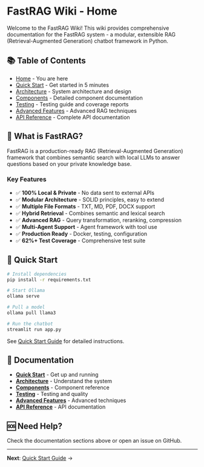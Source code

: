 # FastRAG Wiki - Home

Welcome to the FastRAG Wiki! This wiki provides comprehensive documentation for the FastRAG system - a modular, extensible RAG (Retrieval-Augmented Generation) chatbot framework in Python.

## 📚 Table of Contents

- [Home](Home.md) - You are here
- [Quick Start](Quick-Start.md) - Get started in 5 minutes
- [Architecture](Architecture.md) - System architecture and design
- [Components](Components.md) - Detailed component documentation
- [Testing](Testing.md) - Testing guide and coverage reports
- [Advanced Features](Advanced-Features.md) - Advanced RAG techniques
- [API Reference](API-Reference.md) - Complete API documentation

## 🎯 What is FastRAG?

FastRAG is a production-ready RAG (Retrieval-Augmented Generation) framework that combines semantic search with local LLMs to answer questions based on your private knowledge base.

### Key Features

- ✅ **100% Local & Private** - No data sent to external APIs
- ✅ **Modular Architecture** - SOLID principles, easy to extend
- ✅ **Multiple File Formats** - TXT, MD, PDF, DOCX support
- ✅ **Hybrid Retrieval** - Combines semantic and lexical search
- ✅ **Advanced RAG** - Query transformation, reranking, compression
- ✅ **Multi-Agent Support** - Agent framework with tool use
- ✅ **Production Ready** - Docker, testing, configuration
- ✅ **62%+ Test Coverage** - Comprehensive test suite

## 🚀 Quick Start

```bash
# Install dependencies
pip install -r requirements.txt

# Start Ollama
ollama serve

# Pull a model
ollama pull llama3

# Run the chatbot
streamlit run app.py
```

See [Quick Start Guide](Quick-Start.md) for detailed instructions.

## 📖 Documentation

- **[Quick Start](Quick-Start.md)** - Get up and running
- **[Architecture](Architecture.md)** - Understand the system
- **[Components](Components.md)** - Component reference
- **[Testing](Testing.md)** - Testing and quality
- **[Advanced Features](Advanced-Features.md)** - Advanced techniques
- **[API Reference](API-Reference.md)** - API documentation

## 🆘 Need Help?

Check the documentation sections above or open an issue on GitHub.

---

**Next**: [Quick Start Guide](Quick-Start.md) →
